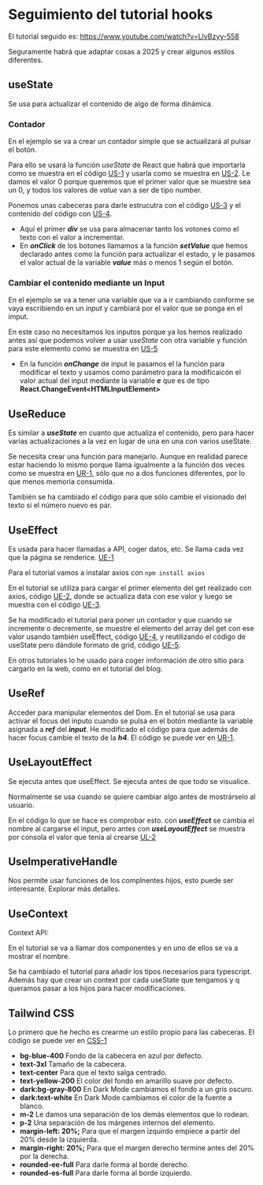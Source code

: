 # Seguimiento del tutorial hooks
El tutorial seguido es: https://www.youtube.com/watch?v=LlvBzyy-558

Seguramente habrá que adaptar cosas a 2025 y crear algunos estilos diferentes.

## useState

Se usa para actualizar el contenido de algo de forma dinámica.

### Contador
En el ejemplo se va a crear un contador simple que se actualizará al pulsar el botón.

Para ello se usará la función *useState* de React que habrá que importarla como se muestra en el código [US-1](./src//assets/documentation/CodesUseState.md#us1) y usarla como se muestra en [US-2](./src//assets/documentation/CodesUseState.md#us2). Le damos el valor 0 porque queremos que el primer valor que se muestre sea un 0, y todos los valores de *value* van a ser de tipo number.

Ponemos unas cabeceras para darle estrucutra con el código [US-3](./src//assets/documentation/CodesUseState.md#us3) y el contenido del código con [US-4](./src//assets/documentation/CodesUseState.md#us4).

* Aquí el primer ***div*** se usa para almacenar tanto los votones como el texto con el valor a incrementar.
* En ***onClick*** de los botones llamamos a la función ***setValue*** que hemos declarado antes como la función para actualizar el estado, y le pasamos el valor actual de la variable ***value*** más o menos 1 según el botón.

### Cambiar el contenido mediante un Input
En el ejemplo se va a tener una variable que va a ir cambiando conforme se vaya escribiendo en un *input* y cambiará por el valor que se ponga en el imput.

En este caso no necesitamos los inputos porque ya los hemos realizado antes así que podemos volver a usar *useState* con otra variable y función para este elemento como se muestra en [US-5](./src//assets/documentation/CodesUseState.md#us5)

* En la función ***onChange*** de input le pasamos el la función para modificar el texto y usamos como parámetro para la modificaicón el valor actual del input mediante la variable ***e*** que es de tipo **React.ChangeEvent\<HTMLInputElement\>**

## UseReduce
Es similar a ***useState*** en cuanto que actualiza el contenido, pero para hacer varias actualizaciones a la  vez en lugar de una en una con varios useState.

Se necesita crear una función para manejarlo. Aunque en realidad parece estar haciendo lo mismo porque llama igualmente a la función dos veces como se muestra en [UR-1](./src//assets/documentation/CodesUseReducer.md#UR1), sólo que no a dos funciones diferentes, por lo que menos memoria consumida.

También se ha cambiado el código para que sólo cambie el visionado del texto si el número nuevo es par.

## UseEffect

Es usada para hacer llamadas a API, coger datos, etc. Se llama cada vez que la página se renderice. [UE-1](./src/assets/documentation/CodesUseEffect.md#ue1)

Para el tutorial vamos a instalar axios con `npm install axios`

En el tutorial se utiliza para cargar el primer elemento del get realizado con axios, código [UE-2](./src/assets/documentation/CodesUseEffect.md#ue2), donde se actualiza data con ese valor y luego se muestra con el código [UE-3](./src/assets/documentation/CodesUseEffect.md#ue3).

Se ha modificado el tutorial para poner un contador y que cuando se incremente o decremente, se muestre el elemento del array del get con ese valor usando también useEffect, código [UE-4](./src/assets/documentation/CodesUseEffect.md#ue4), y reutilizando el código de useState pero dándole formato de grid, código [UE-5](./src/assets/documentation/CodesUseEffect.md#ue5).

En otros tutoriales lo he usado para coger imformación de otro sitio para cargarlo en la web, como en el tutorial del blog.

## UseRef

Acceder para manipular elementos del Dom. En el tutorial se usa para activar el focus del inputo cuando se pulsa en el botón mediante la variable asignada a ***ref*** del ***input***. He modificado el código para que además de hacer focus cambie el texto de la ***h4***. El código se puede ver en [UR-1](./src/assets/documentation/CodesUseRef.md#ur1).

## UseLayoutEffect

Se ejecuta antes que useEffect. Se ejecuta antes de que todo se visualice.

Normalmente se usa cuando se quiere cambiar algo antes de mostrárselo al usuario.

En el código lo que se hace es comprobar esto. con ***useEffect*** se cambia el nombre al cargarse el input, pero antes con ***useLayoutEffect*** se muestra por consola el valor que tenía al crearse [UL-2](./src/assets/documentation/CdodesUsesLayoutEffect.md#ul2)

## UseImperativeHandle

Nos permite usar funciones de los complnentes hijos, esto puede ser interesante. Explorar más detalles.

## UseContext

Context API:

En el tutorial se va a llamar dos componentes y en uno de ellos se va a mostrar el nombre.

Se ha cambiado el tutorial para añadir los tipos necesarios para typescript. Además hay que crear un context por cada useState que tengamos y q queramos pasar a los hijos para hacer modificaciones.

## Tailwind CSS
<a id="textcss1"></a>

Lo primero que he hecho es crearme un estilo propio para las cabeceras. El código se puede ver en [CSS-1](./src//assets/documentation/CodesCSS.md#CSS1)
* **bg-blue-400** Fondo de la cabecera en azul por defecto.
* **text-3xl** Tamaño de la cabecera.
* **text-center** Para que el texto salga centrado.
* **text-yellow-200** El color del fondo en amarillo suave por defecto.
* **dark:bg-gray-800** En Dark Mode cambiamos el fondo a un gris oscuro.
* **dark:text-white** En Dark Mode cambiamos el color de la fuente a blanco.
* **m-2** Le damos una separación de los demás elementos que lo rodean.
* **p-2** Una separación de los márgenes internos del elemento.
* **margin-left: 20%;** Para que el margen izquirdo empiece a partir del 20% desde la izquierda.
* **margin-right: 20%;** Para que el margen derecho termine antes del 20% por la derecha.
* **rounded-ee-full** Para darle forma al borde derecho.
* **rounded-es-full** Para darle forma al borde izquierdo.

<a id="textcss2"></a>


